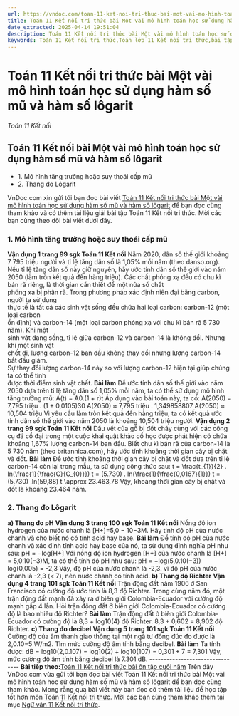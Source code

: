 ```yaml
---
url: https://vndoc.com/toan-11-ket-noi-tri-thuc-bai-mot-vai-mo-hinh-toan-hoc-su-dung-ham-so-mu-va-ham-so-logarit-302476
title: Toán 11 Kết nối tri thức bài Một vài mô hình toán học sử dụng hàm số mũ và hàm số lôgarit - Toán 11 Kết nối - VnDoc.com
date_extracted: 2025-04-14 19:51:04
description: Toán 11 Kết nối tri thức bài Một vài mô hình toán học sử dụng hàm số mũ và hàm số lôgarit được VnDoc.com sưu tầm và xin gửi tới bạn đọc cùng tham khảo.
keywords: Toán 11 Kết nối tri thức,Toán lớp 11 Kết nối tri thức,bài tập toán 11 Kết nối tri thức,giải sgk toán 11 Kết nối tri thức,giải toán 11 Kết nối tri thức,toán 11 KNTT,toán 11 Kết nối,toán 11,giải toán 11 Kết nối tri thức bài Một vài mô hình toán học sử dụng hàm số mũ và hàm số lôgarit,Toán 11 Kết nối tri thức bài Một vài mô hình toán học sử dụng hàm số mũ và hàm số lôgarit,Một vài mô hình toán học sử dụng hàm số mũ và hàm số lôgarit
---
```


# Toán 11 Kết nối tri thức bài Một vài mô hình toán học sử dụng hàm số mũ và hàm số lôgarit
 _Toán 11 Kết nối_
## Toán 11 Kết nối bài Một vài mô hình toán học sử dụng hàm số mũ và hàm số lôgarit
  * 1\. Mô hình tăng trưởng hoặc suy thoái cấp mũ
  * 2\. Thang đo Lôgarit

VnDoc.com xin gửi tới bạn đọc bài viết [Toán 11 Kết nối tri thức bài Một vài mô hình toán học sử dụng hàm số mũ và hàm số lôgarit](<https://vndoc.com/toan-11-ket-noi-tri-thuc-bai-mot-vai-mo-hinh-toan-hoc-su-dung-ham-so-mu-va-ham-so-logarit-302476>) để bạn đọc cùng tham khảo và có thêm tài liệu giải bài tập Toán 11 Kết nối tri thức. Mời các bạn cùng theo dõi bài viết dưới đây.
### 1\. Mô hình tăng trưởng hoặc suy thoái cấp mũ
**Vận dụng 1 trang 99 sgk Toán 11 Kết nối**
Năm 2020, dân số thế giới khoảng 7 795 triệu người và tỉ lệ tăng dân số là 1,05% mỗi năm \(theo danso.org\). Nếu tỉ lệ tăng dân số này giữ nguyên, hãy ước tính dân số thế giới vào năm 2050 \(làm tròn kết quả đến hàng triệu\).
Các chất phóng xạ đều có chu kì bán rã riêng, là thời gian cần thiết để một nửa số chất  
phóng xạ bị phân rã. Trong phương pháp xác định niên đại bằng carbon, người ta sử dụng  
thực tế là tất cả các sinh vật sống đều chứa hai loại carbon: carbon-12 \(một loại carbon  
ổn định\) và carbon-14 \(một loại carbon phóng xạ với chu kì bán rã 5 730 năm\). Khi một  
sinh vật đang sống, tỉ lệ giữa carbon-12 và carbon-14 là không đổi. Nhưng khi một sinh vật  
chết đi, lượng carbon-12 ban đầu không thay đổi nhưng lượng carbon-14 bắt đầu giảm.  
Sự thay đổi lượng carbon-14 này so với lượng carbon-12 hiện tại giúp chúng ta có thể tính  
được thời điểm sinh vật chết.
**Bài làm**
Để ước tính dân số thế giới vào năm 2050 dựa trên tỉ lệ tăng dân số 1,05% mỗi năm, ta có thể sử dụng mô hình tăng trưởng mũ:
A\(t\) = A0.\(1 + r\)t
Áp dụng vào bài toán này, ta có:
A\(2050\) = 7,795 triệu . \(1 + 0,0105\)30
A\(2050\) ≈ 7,795 triệu . 1,349858807
A\(2050\) ≈ 10,504 triệu
Vì yêu cầu làm tròn kết quả đến hàng triệu, ta có kết quả ước tính dân số thế giới vào năm 2050 là khoảng 10,504 triệu người.
**Vận dụng 2 trang 99 sgk Toán 11 Kết nối**
Dấu vết của gỗ bị đốt cháy cùng với các công cụ đá cổ đại trong một cuộc khai quật khảo cổ học được phát hiện có chứa khoảng 1,67% lượng carbon-14 ban đầu. Biết chu kì bán rã của carbon-14 là 5 730 năm \(theo britannica.com\), hãy ước tính khoảng thời gian cây bị chặt và đốt.
**Bài làm**
Để ước tính khoảng thời gian cây bị chặt và đốt dựa trên tỉ lệ carbon-14 còn lại trong mẫu, ta sử dụng công thức sau:
t = \frac\{t\_\{1\}\}\{2\} . ln\(\frac\{1\}\{\frac\{C\}\{C\_\{0\}\}\}\)
t = \(5.730\) . ln\(\frac\{1\}\{\frac\{0,0167\}\{1\}\}\)
t = \(5.730\) .ln\(59,88\)
t \approx 23.463,78
Vậy, khoảng thời gian cây bị chặt và đốt là khoảng 23.464 năm.
### 2\. Thang đo Lôgarit
**a\) Thang đo pH**
**Vận dụng 3 trang 100 sgk Toán 11 Kết nối**
Nồng độ ion hydrogen của nước chanh là \[H+\]=5,0 − 10−3M. Hãy tinh độ pH của nước chanh và cho biết nó có tính acid hay base.
**Bài làm**
Để tính độ pH của nước chanh và xác định tính acid hay base của nó, ta sử dụng định nghĩa pH như sau:
pH = −log\[H+\]
Với nồng độ ion hydrogen \[H+\] của nước chanh là \[H+\] = 5,0.10\(−3\)M, ta có thể tính độ pH như sau:
pH = −log\(5,0.10\(−3\)\)
log\(0,005\) = -2,3
Vậy, độ pH của nước chanh là -2,3.
vì độ pH của nước chanh là -2,3 \(< 7\), nên nước chanh có tính acid.
**b\) Thang độ Richter**
**Vận dụng 4 trang 101 sgk Toán 11 Kết nối**
Trận động đất năm 1906 ở San Francisco có cường độ ước tính là 8,3 độ Richter. Trong cùng năm đó, một trận động đất mạnh đã xảy ra ở biên giới Colombia-Ecuador với cường độ mạnh gấp 4 lần. Hỏi trận động đất ở biên giới Colombia-Ecuador có cường độ là bao nhiêu độ Richter?
**Bài làm**
Trận động đất ở biên giới Colombia-Ecuador có cường độ là 8,3 + log10\(4\) độ Richter.
8,3 + 0,602 = 8,902 độ Richter.
**c\) Thang đo decibel**
**Vận dụng 5 trang 101 sgk Toán 11 Kết nối**
Cường độ của âm thanh giao thông tại một ngã tư đông đúc đo được là 2,0.10−5 W/m2. Tìm mức cường độ âm tính bằng decibel.
**Bài làm**
Ta tính được:
dB = log10\(2,0.107\) = log10\(2\) + log10\(107\) = 0,301 + 7 = 7,301
Vậy, mức cường độ âm tính bằng decibel là 7.301 dB.
\--------------------------------
**Bài tiếp theo:**[Toán 11 Kết nối tri thức bài ôn tập cuối năm](<https://vndoc.com/toan-11-ket-noi-tri-thuc-bai-on-tap-cuoi-nam-302479>)
Trên đây VnDoc.com vừa gửi tới bạn đọc bài viết Toán 11 Kết nối tri thức bài Một vài mô hình toán học sử dụng hàm số mũ và hàm số lôgarit để bạn đọc cùng tham khảo. Mong rằng qua bài viết này bạn đọc có thêm tài liệu để học tập tốt hơn môn [Toán 11 Kết nối tri thức](<https://vndoc.com/toan-11-ket-noi-tri-thuc>). Mời các bạn cùng tham khảo thêm tại mục [Ngữ văn 11 Kết nối tri thức](<https://vndoc.com/ngu-van-11-ket-noi-tri-thuc>).
